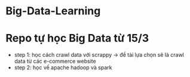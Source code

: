 # Big-Data-Learning

# Repo tự học Big Data từ 15/3

- step 1: học cách crawl data với scrappy -> đề tài lựa chọn sẽ là crawl data từ các e-commerce website
- step 2: học về apache hadoop và spark
